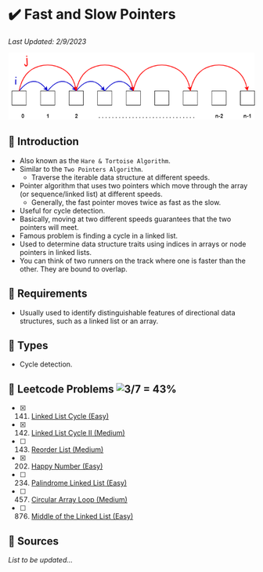 # :heavy_check_mark: Fast and Slow Pointers
*Last Updated: 2/9/2023*

![Image of a fast and slow pointers](../images/patterns/fast-and-slow-pointers/fast-and-slow-pointers.png)

## :round_pushpin: Introduction
- Also known as the `Hare & Tortoise Algorithm`.
- Similar to the `Two Pointers Algorithm`.
  - Traverse the iterable data structure at different speeds.
- Pointer algorithm that uses two pointers which move through the array (or sequence/linked list) at different speeds.
  - Generally, the fast pointer moves twice as fast as the slow.
- Useful for cycle detection.
- Basically, moving at two different speeds guarantees that the two pointers will meet.
- Famous problem is finding a cycle in a linked list.
- Used to determine data structure traits using indices in arrays or node pointers in linked lists.
- You can think of two runners on the track where one is faster than the other. They are bound to overlap.

## :round_pushpin: Requirements
- Usually used to identify distinguishable features of directional data structures, such as a linked list or an array.

## :round_pushpin: Types
- Cycle detection.

## :round_pushpin: Leetcode Problems ![3/7 = 43%](https://progress-bar.dev/43)

- [x] 141. [Linked List Cycle (Easy)](https://leetcode.com/problems/linked-list-cycle/)
- [x] 142. [Linked List Cycle II (Medium)](https://leetcode.com/problems/linked-list-cycle-ii/)
- [ ] 143. [Reorder List (Medium)](https://leetcode.com/problems/reorder-list/)
- [x] 202. [Happy Number (Easy)](https://leetcode.com/problems/happy-number/)
- [ ] 234. [Palindrome Linked List (Easy)](https://leetcode.com/problems/palindrome-linked-list/)
- [ ] 457. [Circular Array Loop (Medium)](https://leetcode.com/problems/circular-array-loop/)
- [ ] 876. [Middle of the Linked List (Easy)](https://leetcode.com/problems/middle-of-the-linked-list/)

## :round_pushpin: Sources
*List to be updated...*
